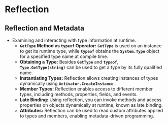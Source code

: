 # Reflection

## Reflection and Metadata

- Examining and interacting with type information at runtime.
  - **`GetType` Method vs `typeof` Operator:** **`GetType`** is used on an instance to get its runtime type, while **`typeof`** obtains the **`System.Type`** object for a specified type name at compile time.
  - **Obtaining a Type:** Besides **`GetType`** and **`typeof`**, **`Type.GetType(string)`** can be used to get a type by its fully qualified name.
  - **Instantiating Types:** Reflection allows creating instances of types dynamically using **`Activator.CreateInstance`**.
  - **Member Types:** Reflection enables access to different member types, including methods, properties, fields, and events.
  - **Late Binding:** Using reflection, you can invoke methods and access properties on objects dynamically at runtime, known as late binding.
  - **Attributes:** Reflection can be used to read custom attributes applied to types and members, enabling metadata-driven programming.
